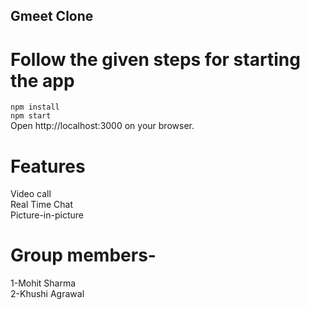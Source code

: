 ## Gmeet Clone

# Follow the given steps for starting the app
```npm install```    
```npm start```    
Open http://localhost:3000 on your browser.  

# Features 
Video call  
Real Time Chat  
Picture-in-picture  

# Group members-
1-Mohit Sharma  
2-Khushi Agrawal  
